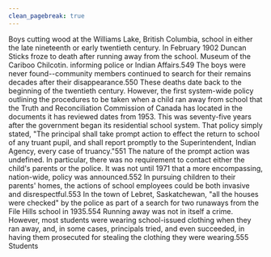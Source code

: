 ```yaml
---
clean_pagebreak: true
---
```


Boys cutting wood at the Williams Lake, British Columbia, school in either the late nineteenth or early twentieth century. In February 1902 Duncan Sticks froze to death after running away from the school. Museum of the Cariboo Chilcotin.
informing police or Indian Affairs.549 The boys were never found--community members continued to search for their remains decades after their disappearance.550
These deaths date back to the beginning of the twentieth century. However, the first system-wide policy outlining the procedures to be taken when a child ran away from school that the Truth and Reconciliation Commission of Canada has located in the documents it has reviewed dates from 1953. This was seventy-five years after the government began its residential school system. That policy simply stated, "The principal shall take prompt action to effect the return to school of any truant pupil, and shall report promptly to the Superintendent, Indian Agency, every case of truancy."551 The nature of the prompt action was undefined. In particular, there was no requirement to contact either the child's parents or the police. It was not until 1971 that a more encompassing, nation-wide, policy was announced.552
In pursuing children to their parents' homes, the actions of school employees could be both invasive and disrespectful.553 In the town of Lebret, Saskatchewan, "all the houses were checked" by the police as part of a search for two runaways from the File Hills school in 1935.554
Running away was not in itself a crime. However, most students were wearing school-issued clothing when they ran away, and, in some cases, principals tried, and even succeeded, in having them prosecuted for stealing the clothing they were wearing.555 Students
